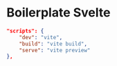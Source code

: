 # Boilerplate Svelte
```json
"scripts": {
    "dev": "vite",
    "build": "vite build",
    "serve": "vite preview"
},
```

